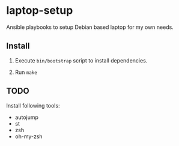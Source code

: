 # laptop-setup

Ansible playbooks to setup Debian based laptop for my own needs.


## Install

1. Execute `bin/bootstrap` script to install dependencies.

2. Run `make`


## TODO

Install following tools:

- autojump
- st
- zsh
- oh-my-zsh
